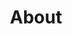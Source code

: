 ---
title: "About"
hero:
  title: "Our Company"
  background_image: "/images/bg/home-2.jpg"
content_blocks:
  - _bookshop_name: "start"
    preheading: "What we are"
    heading: "We are a dynamic team of creative people"
    text: "We provide strategic, consulting and technical expertise in multiple domains. At the same time we are focused on building & customizing LLM (large language models) in the AI/ML space."
    image_path: "/images/bg/home-7.jpg"
    button:
      text: "Get started"
      url: "/contact/"
  - _bookshop_name: "numbers"
    sections:
      - title: "Our Mission"
        text: "We want to take away a monkey off your back one at a time, so you can focus on your next endeavor."
      - title: "Our Vision"
        text: "We continue to push the excellence boundary in being identified as a trustworthy problem-solving partner."
      - title: "Our Approach"
        text: "We take time in scoping your requirements with attention to details. Your success defines ours."
  - _bookshop_name: "counter_dark"
    numbers:
      - icon: "ti-check"
        number: 1730
        suffix: "+"
        text: "Projects Done"
      - icon: "ti-flag"
        number: 125
        suffix: "M"
        text: "Users Worldwide"
      - icon: "ti-layers"
        number: 39
        suffix: ""
        text: "Available Countries"
      - icon: "ti-medall"
        number: 14
        suffix: ""
        text: "Awards Won"
  - _bookshop_name: "team"
    preheading: "Our Team"
    heading: "Key Members"
    people:
      - name: "Pradeep Macharla"
        image: "/images/team/pradeep-1.jpg"
        role: "Founder"
        linkedin: "pradeepmacharla"
      - name: "Bhagawan Gnanapa"
        image: "/images/team/bhagawan.jpg"
        role: "Founder"
        linkedin: "bhagawan-gnanapa-0b9bb93"
---